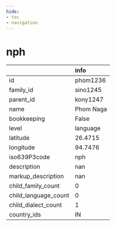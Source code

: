 ```yaml
---
hide:
- toc
- navigation
---
```

# nph
|                      | info      |
|:---------------------|:----------|
| id                   | phom1236  |
| family_id            | sino1245  |
| parent_id            | kony1247  |
| name                 | Phom Naga |
| bookkeeping          | False     |
| level                | language  |
| latitude             | 26.4715   |
| longitude            | 94.7476   |
| iso639P3code         | nph       |
| description          | nan       |
| markup_description   | nan       |
| child_family_count   | 0         |
| child_language_count | 0         |
| child_dialect_count  | 1         |
| country_ids          | IN        |